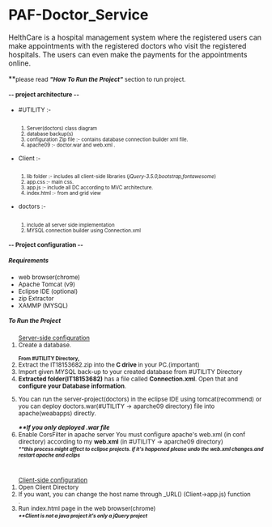 # PAF-Doctor_Service
HelthCare is a hospital management system where the registered users can make appointments with the registered doctors who visit the registered hospitals. The users can even make the payments for the appointments online. 

**<small>please read <i><b>"How To Run the Project"</i></b> section to run project.
<p></p>
<h4> -- project architecture -- </h4>
<ul>
	<li>#UTILITY :-</li>
	<br>
	<small><ol>
			<li>Server(doctors) class diagram</li>
			<li>database backup(s)</li>
			<li>configuration Zip file :- contains database connection builder xml file.</li>
			<li>apache09 :- doctor.war and web.xml .</li>
			</ol>
	</small>
	<br>
	<li>Client :- </li>
	<br>
	<small><ol>
			<li>lib folder :- includes all client-side libraries (<i>jQuery-3.5.0,bootstrap,fontawesome</i>) </li>
			<li>app.css :- main css.</li>
			<li>app.js :- include all DC according to MVC architecture.</li>
			<li>index.html :- from and grid view</li>
			</ol>
	</small>
	<br>
	<li>doctors :- </li>
	<br>
	<small><ol>
			<li> include all server side implementation  </li>
			<li> MYSQL connection builder using Connection.xml </li>
			</ol>
	</small>
</ul>	

<p></p>
<h4> -- Project configuration -- </h4>

<h5>Requirements</h5>
<ul>
	<li>web browser(chrome)</li>
	<li>Apache Tomcat (v9)</li>
	<li>Eclipse IDE (optional)</li>
	<li>zip Extractor</li>
	<li>XAMMP (MYSQL)</li>
</ul>	

<h5>To Run the Project</h5>
<ol type="1">
<u> Server-side configuration </u>
<br>
<li> Create a database. </li>
<br>
<b><small>From #UTILITY Directory,</small></b>
<li> Extract the IT18153682.zip into the<b> C drive </b> in your PC.(important) </li>
<li> Import given MYSQL back-up to your created database from #UTILITY Directory </li>
<li> <b>Extracted folder(IT18153682)</b> has a file called <b>Connection.xml</b>. Open that and <b>configure your Database information</b>. </li>
<p></p>
<li>You can run the server-project(doctors) in the eclipse IDE using tomcat(recommend) or you can deploy doctors.war(#UTILITY -> aparche09 directory) file into apache(weabapps) directly. </li>
<br>
<i><b>**If you only deployed .war file</b></i>
<li>Enable CorsFilter in apache server
You must configure apache's web.xml (in conf directory) according to my <b>web.xml</b> (in #UTILITY -> aparche09 directory)
<br>
<small><b><i>**this process might affect to eclipse projects. if it's happened please undo the web.xml changes.and restart apache and eclips </i></b></small> 

</ol>
<br>
<ol type="1">
<u>Client-side configuration</u>
<li>Open Client Directory</li>
<li>If you want, you can change the host name through _URL() (Client->app.js) function</li>.
 <li>Run index.html page in the web browser(chrome)
 <br>
 <small><b><i>**Client is not a java project it's only a jQuery project</i></b></small>
 </li>
 </ol>
 

